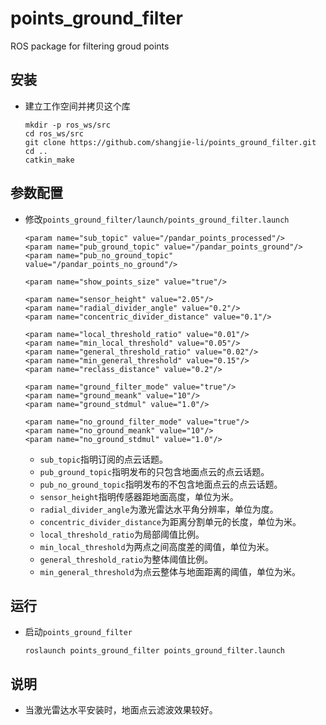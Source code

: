 # points_ground_filter

ROS package for filtering groud points

## 安装
 - 建立工作空间并拷贝这个库
   ```Shell
   mkdir -p ros_ws/src
   cd ros_ws/src
   git clone https://github.com/shangjie-li/points_ground_filter.git
   cd ..
   catkin_make
   ```
   
## 参数配置
 - 修改`points_ground_filter/launch/points_ground_filter.launch`
   ```Shell
   <param name="sub_topic" value="/pandar_points_processed"/>
   <param name="pub_ground_topic" value="/pandar_points_ground"/>
   <param name="pub_no_ground_topic" value="/pandar_points_no_ground"/>
        
   <param name="show_points_size" value="true"/>
        
   <param name="sensor_height" value="2.05"/>
   <param name="radial_divider_angle" value="0.2"/>
   <param name="concentric_divider_distance" value="0.1"/>
        
   <param name="local_threshold_ratio" value="0.01"/>
   <param name="min_local_threshold" value="0.05"/>
   <param name="general_threshold_ratio" value="0.02"/>
   <param name="min_general_threshold" value="0.15"/>
   <param name="reclass_distance" value="0.2"/>
   
   <param name="ground_filter_mode" value="true"/>
   <param name="ground_meank" value="10"/>
   <param name="ground_stdmul" value="1.0"/>
        
   <param name="no_ground_filter_mode" value="true"/>
   <param name="no_ground_meank" value="10"/>
   <param name="no_ground_stdmul" value="1.0"/>
   ```
    - `sub_topic`指明订阅的点云话题。
    - `pub_ground_topic`指明发布的只包含地面点云的点云话题。
    - `pub_no_ground_topic`指明发布的不包含地面点云的点云话题。
    - `sensor_height`指明传感器距地面高度，单位为米。
    - `radial_divider_angle`为激光雷达水平角分辨率，单位为度。
    - `concentric_divider_distance`为距离分割单元的长度，单位为米。
    - `local_threshold_ratio`为局部阈值比例。
    - `min_local_threshold`为两点之间高度差的阈值，单位为米。
    - `general_threshold_ratio`为整体阈值比例。
    - `min_general_threshold`为点云整体与地面距离的阈值，单位为米。

## 运行
 - 启动`points_ground_filter`
   ```Shell
   roslaunch points_ground_filter points_ground_filter.launch
   ```

## 说明
 - 当激光雷达水平安装时，地面点云滤波效果较好。
